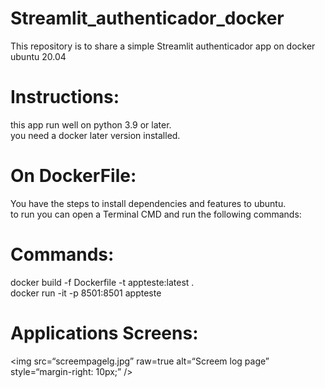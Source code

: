 # Streamlit_authenticador_docker
This repository is to share a simple Streamlit authenticador app on docker ubuntu 20.04 <br >


# Instructions: <br >
this app run well on python 3.9 or later.<br >
you need a docker later version installed.<br >

# On DockerFile: <br >
You have the steps to install dependencies and features to ubuntu.<br >
to run you can open a Terminal CMD and run the following commands:<br >

# Commands:
docker build -f Dockerfile -t appteste:latest .<br >
docker run -it -p 8501:8501 appteste

# Applications Screens:<br >

<img
src=“screempagelg.jpg”
raw=true
alt=“Screem log page”
style=“margin-right: 10px;”
/>
